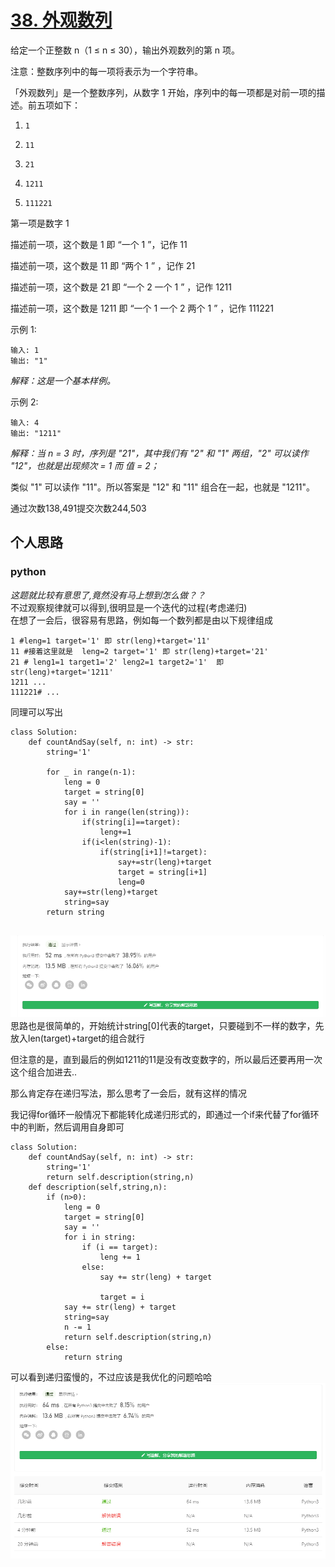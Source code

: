 # [38. 外观数列](https://leetcode-cn.com/problems/count-and-say/)
给定一个正整数 n（1 ≤ n ≤ 30），输出外观数列的第 n 项。

注意：整数序列中的每一项将表示为一个字符串。

「外观数列」是一个整数序列，从数字 1 开始，序列中的每一项都是对前一项的描述。前五项如下：

1.     1
2.     11
3.     21
4.     1211
5.     111221
第一项是数字 1

描述前一项，这个数是 1 即 “一个 1 ”，记作 11

描述前一项，这个数是 11 即 “两个 1 ” ，记作 21

描述前一项，这个数是 21 即 “一个 2 一个 1 ” ，记作 1211

描述前一项，这个数是 1211 即 “一个 1 一个 2 两个 1 ” ，记作 111221

 

示例 1:
```
输入: 1
输出: "1"
```
_解释：这是一个基本样例。_

示例 2:
```
输入: 4
输出: "1211"
```
_解释：当 n = 3 时，序列是 "21"，其中我们有 "2" 和 "1" 两组，"2" 可以读作 "12"，也就是出现频次 = 1 而 值 = 2；_

类似 "1" 可以读作 "11"。所以答案是 "12" 和 "11" 组合在一起，也就是 "1211"。

通过次数138,491提交次数244,503

## 个人思路
### python
*这题就比较有意思了,竟然没有马上想到怎么做？？*  
不过观察规律就可以得到,很明显是一个迭代的过程(考虑递归)  
在想了一会后，很容易有思路，例如每一个数列都是由以下规律组成  
```
1 #leng=1 target='1' 即 str(leng)+target='11'
11 #接着这里就是  leng=2 target='1' 即 str(leng)+target='21'
21 # leng1=1 target1='2' leng2=1 target2='1'  即 str(leng)+target='1211'
1211 ... 
111221# ...
```

同理可以写出
```
class Solution:
    def countAndSay(self, n: int) -> str:
        string='1'

        for _ in range(n-1):
            leng = 0
            target = string[0]
            say = ''
            for i in range(len(string)):
                if(string[i]==target):
                    leng+=1
                if(i<len(string)-1):
                    if(string[i+1]!=target):
                        say+=str(leng)+target
                        target = string[i+1]
                        leng=0
            say+=str(leng)+target
            string=say
        return string
    
```
![img](img/py.png)
思路也是很简单的，开始统计string[0]代表的target，只要碰到不一样的数字，先放入len(target)+target的组合就行

但注意的是，直到最后的例如1211的11是没有改变数字的，所以最后还要再用一次这个组合加进去..


那么肯定存在递归写法，那么思考了一会后，就有这样的情况

我记得for循环一般情况下都能转化成递归形式的，即通过一个if来代替了for循环中的判断，然后调用自身即可

```
class Solution:
    def countAndSay(self, n: int) -> str:
        string='1'
        return self.description(string,n)
    def description(self,string,n):
        if (n>0):
            leng = 0
            target = string[0]
            say = ''
            for i in string:
                if (i == target):
                    leng += 1
                else:
                    say += str(leng) + target

                    target = i
            say += str(leng) + target
            string=say
            n -= 1
            return self.description(string,n)
        else:
            return string
```
可以看到递归蛮慢的，不过应该是我优化的问题哈哈
![img](img/py2.png)